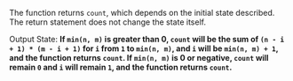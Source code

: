 The function returns `count`, which depends on the initial state described. The return statement does not change the state itself.

Output State: **If `min(n, m)` is greater than 0, `count` will be the sum of `(n - i + 1) * (m - i + 1)` for `i` from `1` to `min(n, m)`, and `i` will be `min(n, m) + 1`, and the function returns `count`. If `min(n, m)` is 0 or negative, `count` will remain `0` and `i` will remain `1`, and the function returns `count`.**